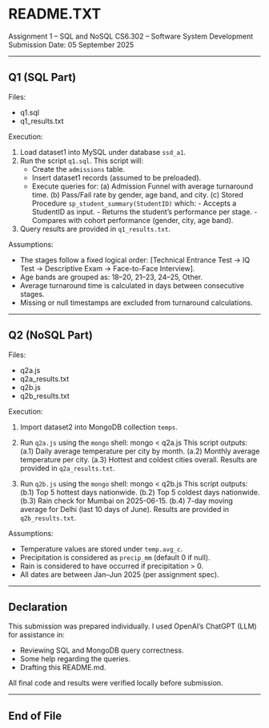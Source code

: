 README.TXT
===========

Assignment 1 – SQL and NoSQL
CS6.302 – Software System Development
Submission Date: 05 September 2025


--------------------------------------------------
Q1 (SQL Part)
--------------------------------------------------
Files:
- q1.sql
- q1_results.txt

Execution:
1. Load dataset1 into MySQL under database `ssd_a1`.
2. Run the script `q1.sql`. This script will:
   - Create the `admissions` table.
   - Insert dataset1 records (assumed to be preloaded).
   - Execute queries for:
       (a) Admission Funnel with average turnaround time.
       (b) Pass/Fail rate by gender, age band, and city.
       (c) Stored Procedure `sp_student_summary(StudentID)` which:
           - Accepts a StudentID as input.
           - Returns the student’s performance per stage.
           - Compares with cohort performance (gender, city, age band).
3. Query results are provided in `q1_results.txt`.


Assumptions:
- The stages follow a fixed logical order:
  [Technical Entrance Test → IQ Test → Descriptive Exam → Face-to-Face Interview].
- Age bands are grouped as: 18–20, 21–23, 24–25, Other.
- Average turnaround time is calculated in days between consecutive stages.
- Missing or null timestamps are excluded from turnaround calculations.


--------------------------------------------------
Q2 (NoSQL Part)
--------------------------------------------------
Files:
- q2a.js
- q2a_results.txt
- q2b.js
- q2b_results.txt

Execution:
1. Import dataset2 into MongoDB collection `temps`.
2. Run `q2a.js` using the `mongo` shell:
   mongo < q2a.js
   This script outputs:
     (a.1) Daily average temperature per city by month.
     (a.2) Monthly average temperature per city.
     (a.3) Hottest and coldest cities overall.
   Results are provided in `q2a_results.txt`.

3. Run `q2b.js` using the `mongo` shell:
   mongo < q2b.js
   This script outputs:
     (b.1) Top 5 hottest days nationwide.
     (b.2) Top 5 coldest days nationwide.
     (b.3) Rain check for Mumbai on 2025-06-15.
     (b.4) 7-day moving average for Delhi (last 10 days of June).
   Results are provided in `q2b_results.txt`.

Assumptions:
- Temperature values are stored under `temp.avg_c`.
- Precipitation is considered as `precip_mm` (default 0 if null).
- Rain is considered to have occurred if precipitation > 0.
- All dates are between Jan–Jun 2025 (per assignment spec).


--------------------------------------------------
Declaration
--------------------------------------------------
This submission was prepared individually. 
I used OpenAI’s ChatGPT (LLM) for assistance in:
- Reviewing SQL and MongoDB query correctness.
- Some help regarding the queries.
- Drafting this README.md.

All final code and results were verified locally before submission.

--------------------------------------------------
End of File
--------------------------------------------------

